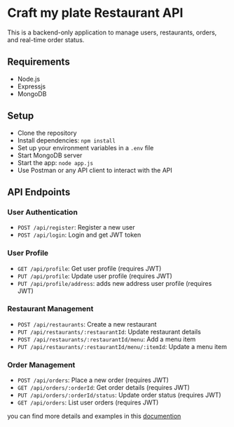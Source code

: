 # Craft my plate Restaurant  API

This is a backend-only application to manage users, restaurants, orders, and real-time order status.

## Requirements

- Node.js
- Expressjs
- MongoDB

## Setup

-   Clone the repository
-   Install dependencies: `npm install`
- Set up your environment variables in a `.env` file
 - Start MongoDB server
 -  Start the app: `node app.js`
 - Use Postman or any API client to interact with the API

## API Endpoints

### User Authentication
- `POST /api/register`: Register a new user
- `POST /api/login`: Login and get JWT token

### User Profile
- `GET /api/profile`: Get user profile (requires JWT)
- `PUT /api/profile`: Update user profile (requires JWT)
- `PUT /api/profile/address`: adds new address user profile (requires JWT)

### Restaurant Management
- `POST /api/restaurants`: Create a new restaurant
- `PUT /api/restaurants/:restaurantId`: Update restaurant details
- `POST /api/restaurants/:restaurantId/menu`: Add a menu item
- `PUT /api/restaurants/:restaurantId/menu/:itemId`: Update a menu item

### Order Management
- `POST /api/orders`: Place a new order (requires JWT)
- `GET /api/orders/:orderId`: Get order details (requires JWT)
- `PUT /api/orders/:orderId/status`: Update order status (requires JWT)
- `GET /api/orders`: List user orders (requires JWT)

you can find more details and examples in this [documention](https://documenter.getpostman.com/view/22472618/2sAXxMhEVj) 
